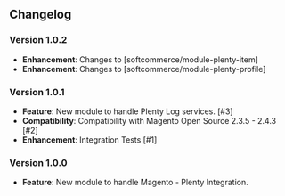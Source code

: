 ## Changelog

### Version 1.0.2
- **Enhancement**: Changes to [softcommerce/module-plenty-item]
- **Enhancement**: Changes to [softcommerce/module-plenty-profile]

### Version 1.0.1
- **Feature**: New module to handle Plenty Log services. [#3]
- **Compatibility**: Compatibility with Magento Open Source 2.3.5 - 2.4.3 [#2]
- **Enhancement**: Integration Tests [#1]

### Version 1.0.0
- **Feature**: New module to handle Magento - Plenty Integration.
